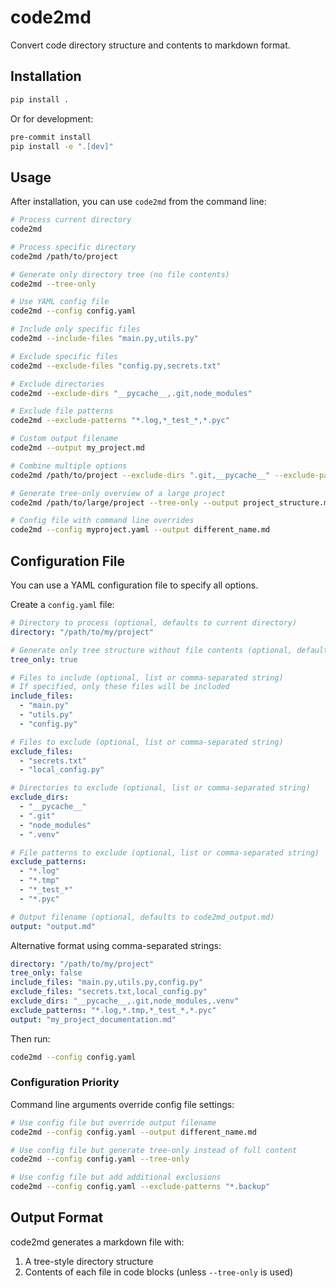 # code2md

Convert code directory structure and contents to markdown format.

## Installation

```bash
pip install .
```

Or for development:

```bash
pre-commit install
pip install -e ".[dev]"
```

## Usage

After installation, you can use `code2md` from the command line:

```bash
# Process current directory
code2md

# Process specific directory
code2md /path/to/project

# Generate only directory tree (no file contents)
code2md --tree-only

# Use YAML config file
code2md --config config.yaml

# Include only specific files
code2md --include-files "main.py,utils.py"

# Exclude specific files
code2md --exclude-files "config.py,secrets.txt"

# Exclude directories
code2md --exclude-dirs "__pycache__,.git,node_modules"

# Exclude file patterns
code2md --exclude-patterns "*.log,*_test_*,*.pyc"

# Custom output filename
code2md --output my_project.md

# Combine multiple options
code2md /path/to/project --exclude-dirs ".git,__pycache__" --exclude-patterns "*.log" --output project_overview.md

# Generate tree-only overview of a large project
code2md /path/to/large/project --tree-only --output project_structure.md

# Config file with command line overrides
code2md --config myproject.yaml --output different_name.md
```

## Configuration File

You can use a YAML configuration file to specify all options.

Create a `config.yaml` file:

```yaml
# Directory to process (optional, defaults to current directory)
directory: "/path/to/my/project"

# Generate only tree structure without file contents (optional, defaults to false)
tree_only: true

# Files to include (optional, list or comma-separated string)
# If specified, only these files will be included
include_files:
  - "main.py"
  - "utils.py"
  - "config.py"

# Files to exclude (optional, list or comma-separated string)
exclude_files:
  - "secrets.txt"
  - "local_config.py"

# Directories to exclude (optional, list or comma-separated string)
exclude_dirs:
  - "__pycache__"
  - ".git"
  - "node_modules"
  - ".venv"

# File patterns to exclude (optional, list or comma-separated string)
exclude_patterns:
  - "*.log"
  - "*.tmp"
  - "*_test_*"
  - "*.pyc"

# Output filename (optional, defaults to code2md_output.md)
output: "output.md"
```

Alternative format using comma-separated strings:

```yaml
directory: "/path/to/my/project"
tree_only: false
include_files: "main.py,utils.py,config.py"
exclude_files: "secrets.txt,local_config.py"
exclude_dirs: "__pycache__,.git,node_modules,.venv"
exclude_patterns: "*.log,*.tmp,*_test_*,*.pyc"
output: "my_project_documentation.md"
```

Then run:

```bash
code2md --config config.yaml
```

### Configuration Priority

Command line arguments override config file settings:

```bash
# Use config file but override output filename
code2md --config config.yaml --output different_name.md

# Use config file but generate tree-only instead of full content
code2md --config config.yaml --tree-only

# Use config file but add additional exclusions
code2md --config config.yaml --exclude-patterns "*.backup"
```

## Output Format

code2md generates a markdown file with:

1. A tree-style directory structure
2. Contents of each file in code blocks (unless `--tree-only` is used)

